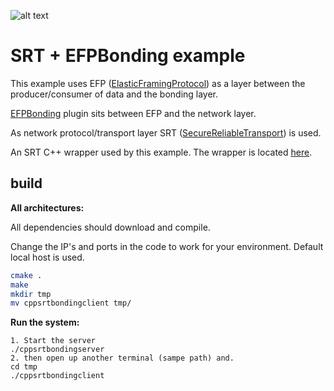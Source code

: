 ![alt text](efpbond.png)

# SRT + EFPBonding example

This example uses EFP ([ElasticFramingProtocol](https://github.com/agilecontent/efp)) as a layer between the producer/consumer of data and the bonding layer. 

[EFPBonding](https://github.com/agilecontent/efpbond) plugin sits between EFP and the network layer.

As network protocol/transport layer SRT ([SecureReliableTransport](https://github.com/Haivision/srt)) is used.

An SRT C++ wrapper used by this example. The wrapper is located [here](https://github.com/andersc/cppSRTWrapper).

## build


**All architectures:**

All dependencies should download and compile.

Change the IP's and ports in the code to work for your environment. Default local host is used.

```sh
cmake .
make
mkdir tmp
mv cppsrtbondingclient tmp/
```

**Run the system:**


```
1. Start the server
./cppsrtbondingserver
2. then open up another terminal (sampe path) and.
cd tmp
./cppsrtbondingclient
```